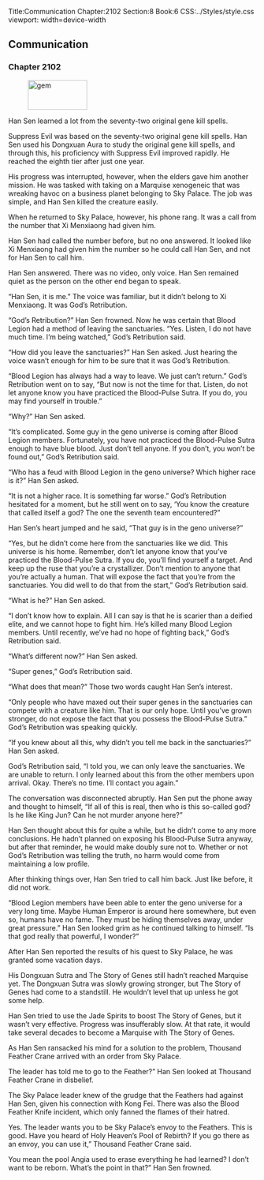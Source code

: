 Title:Communication 
Chapter:2102 
Section:8 
Book:6 
CSS:../Styles/style.css 
viewport: width=device-width
  
## Communication
### Chapter 2102
  
<figure>
	<img src="../Images/gem.gif" alt="gem" id="gem" width="120" height="60" />
</figure>
  

  
Han Sen learned a lot from the seventy-two original gene kill spells.

Suppress Evil was based on the seventy-two original gene kill spells. Han Sen used his Dongxuan Aura to study the original gene kill spells, and through this, his proficiency with Suppress Evil improved rapidly. He reached the eighth tier after just one year.

His progress was interrupted, however, when the elders gave him another mission. He was tasked with taking on a Marquise xenogeneic that was wreaking havoc on a business planet belonging to Sky Palace. The job was simple, and Han Sen killed the creature easily.

When he returned to Sky Palace, however, his phone rang. It was a call from the number that Xi Menxiaong had given him.

Han Sen had called the number before, but no one answered. It looked like Xi Menxiaong had given him the number so he could call Han Sen, and not for Han Sen to call him.

Han Sen answered. There was no video, only voice. Han Sen remained quiet as the person on the other end began to speak.

“Han Sen, it is me.” The voice was familiar, but it didn’t belong to Xi Menxiaong. It was God’s Retribution.

“God’s Retribution?” Han Sen frowned. Now he was certain that Blood Legion had a method of leaving the sanctuaries. “Yes. Listen, I do not have much time. I’m being watched,” God’s Retribution said.

“How did you leave the sanctuaries?” Han Sen asked. Just hearing the voice wasn’t enough for him to be sure that it was God’s Retribution.

“Blood Legion has always had a way to leave. We just can’t return.” God’s Retribution went on to say, “But now is not the time for that. Listen, do not let anyone know you have practiced the Blood-Pulse Sutra. If you do, you may find yourself in trouble.”

“Why?” Han Sen asked.

“It’s complicated. Some guy in the geno universe is coming after Blood Legion members. Fortunately, you have not practiced the Blood-Pulse Sutra enough to have blue blood. Just don’t tell anyone. If you don’t, you won’t be found out,” God’s Retribution said.

“Who has a feud with Blood Legion in the geno universe? Which higher race is it?” Han Sen asked.

“It is not a higher race. It is something far worse.” God’s Retribution hesitated for a moment, but he still went on to say, ‘You know the creature that called itself a god? The one the seventh team encountered?”

Han Sen’s heart jumped and he said, “That guy is in the geno universe?”

“Yes, but he didn’t come here from the sanctuaries like we did. This universe is his home. Remember, don’t let anyone know that you’ve practiced the Blood-Pulse Sutra. If you do, you’ll find yourself a target. And keep up the ruse that you’re a crystallizer. Don’t mention to anyone that you’re actually a human. That will expose the fact that you’re from the sanctuaries. You did well to do that from the start,” God’s Retribution said.

“What is he?” Han Sen asked.

“I don’t know how to explain. All I can say is that he is scarier than a deified elite, and we cannot hope to fight him. He’s killed many Blood Legion members. Until recently, we’ve had no hope of fighting back,” God’s Retribution said.

“What’s different now?” Han Sen asked.

“Super genes,” God’s Retribution said.

“What does that mean?” Those two words caught Han Sen’s interest.

“Only people who have maxed out their super genes in the sanctuaries can compete with a creature like him. That is our only hope. Until you’ve grown stronger, do not expose the fact that you possess the Blood-Pulse Sutra.” God’s Retribution was speaking quickly.

“If you knew about all this, why didn’t you tell me back in the sanctuaries?” Han Sen asked.

God’s Retribution said, “I told you, we can only leave the sanctuaries. We are unable to return. I only learned about this from the other members upon arrival. Okay. There’s no time. I’ll contact you again.”

The conversation was disconnected abruptly. Han Sen put the phone away and thought to himself, “If all of this is real, then who is this so-called god? Is he like King Jun? Can he not murder anyone here?”

Han Sen thought about this for quite a while, but he didn’t come to any more conclusions. He hadn’t planned on exposing his Blood-Pulse Sutra anyway, but after that reminder, he would make doubly sure not to. Whether or not God’s Retribution was telling the truth, no harm would come from maintaining a low profile.

After thinking things over, Han Sen tried to call him back. Just like before, it did not work.

“Blood Legion members have been able to enter the geno universe for a very long time. Maybe Human Emperor is around here somewhere, but even so, humans have no fame. They must be hiding themselves away, under great pressure.” Han Sen looked grim as he continued talking to himself. “Is that god really that powerful, I wonder?”

After Han Sen reported the results of his quest to Sky Palace, he was granted some vacation days.

His Dongxuan Sutra and The Story of Genes still hadn’t reached Marquise yet. The Dongxuan Sutra was slowly growing stronger, but The Story of Genes had come to a standstill. He wouldn’t level that up unless he got some help.

Han Sen tried to use the Jade Spirits to boost The Story of Genes, but it wasn’t very effective. Progress was insufferably slow. At that rate, it would take several decades to become a Marquise with The Story of Genes.

As Han Sen ransacked his mind for a solution to the problem, Thousand Feather Crane arrived with an order from Sky Palace.

The leader has told me to go to the Feather?” Han Sen looked at Thousand Feather Crane in disbelief.

The Sky Palace leader knew of the grudge that the Feathers had against Han Sen, given his connection with Kong Fei. There was also the Blood Feather Knife incident, which only fanned the flames of their hatred.

Yes. The leader wants you to be Sky Palace’s envoy to the Feathers. This is good. Have you heard of Holy Heaven’s Pool of Rebirth? If you go there as an envoy, you can use it,” Thousand Feather Crane said.

You mean the pool Angia used to erase everything he had learned? I don’t want to be reborn. What’s the point in that?” Han Sen frowned.
